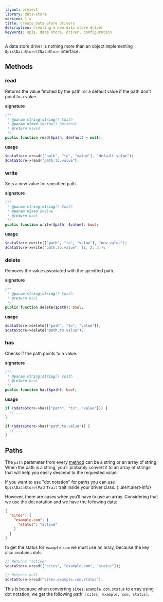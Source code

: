 ```yaml
---
layout: project
library: data-store
version: 1.x
title: Create Data Store drivers
description: Creating a new data store driver
keywords: opis, data store, driver, configuration
---
```


A data store driver is nothing more than an object 
implementing `Opis\DataStore\IDataStore` interface.

## Methods

### read

Returns the value fetched by the path, 
or a default value if the path don't point to a value.

**signature**

```php
/**
 * @param string|string[] $path
 * @param mixed $default Optional
 * @return mixed
 */
public function read($path, $default = null);
```

**usage**

```php
$dataStore->read(["path", "to", "value"], "default value");
$dataStore->read("path.to.value");
```

### write

Sets a new value for specified path.

**signature**

```php
/**
 * @param string|string[] $path
 * @param mixed $value
 * @return bool
 */
public function write($path, $value): bool;
```

**usage**

```php
$dataStore->write(["path", "to", "value"], "new value");
$dataStore->write("path.to.value", [1, 2, 3]);
```

### delete

Removes the value associated with the specified path.

**signature**

```php
/**
 * @param string|string[] $path
 * @return bool
 */
public function delete($path): bool;
```

**usage**

```php
$dataStore->delete(["path", "to", "value"]);
$dataStore->delete("path.to.value");
```

### has

Checks if the path points to a value.

**signature**

```php
/**
 * @param string|string[] $path
 * @return bool
 */
public function has($path): bool;
```

**usage**

```php
if ($dataStore->has(["path", "to", "value"])) {
  // ...
}

if ($dataStore->has("path.to.value")) {
  // ...
}
```

## Paths

The `path` parameter from every [method](#methods) can be a string or an array of string.
When the path is a string, you'll probably convert it to an array of strings that will
help you easily descend to the requested value.


If you want to use "dot notation" for paths you can use `Opis\DataStore\PathTrait`
trait inside your driver class.
{:.alert.alert-info}

However, there are cases when you'll have to use an array. Considering
that we use the dot notation and we have the following data:
```json
{
  "sites": {
    "example.com": {
      "status": "active"
    }
  }
}
```

to get the status for `example.com` we must use an array, because the key also contains
dots.

```php
// Returns "active"
$dataStore->read(["sites", "example.com", "status"]);

// Returns null
$dataStore->read("sites.example.com.status");
```

This is because when converting `sites.example.com.status` to array using
dot notation, we get the following path: `[sites, example, com, status]`.